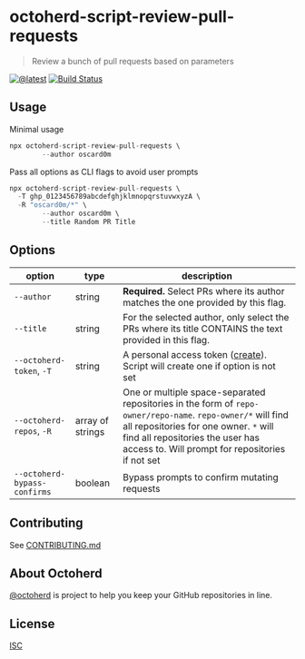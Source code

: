 # octoherd-script-review-pull-requests

> Review a bunch of pull requests based on parameters

[![@latest](https://img.shields.io/npm/v/octoherd-script-review-pull-requests.svg)](https://www.npmjs.com/package/octoherd-script-review-pull-requests)
[![Build Status](https://github.com/oscard0m/octoherd-script-review-pull-requests/workflows/Test/badge.svg)](https://github.com/oscard0m/octoherd-script-review-pull-requests/actions?query=workflow%3ATest+branch%3Amain)

## Usage

Minimal usage

```js
npx octoherd-script-review-pull-requests \
        --author oscard0m
```

Pass all options as CLI flags to avoid user prompts

```js
npx octoherd-script-review-pull-requests \
  -T ghp_0123456789abcdefghjklmnopqrstuvwxyzA \
  -R "oscard0m/*" \
        --author oscard0m \
        --title Random PR Title
```

## Options

| option                       | type             | description                                                                                                                                                                                                                                 |
| ---------------------------- | ---------------- | ------------------------------------------------------------------------------------------------------------------------------------------------------------------------------------------------------------------------------------------- |
| `--author`                   | string           | **Required.** Select PRs where its author matches the one provided by this flag.                                                                                                                                                            |
| `--title`                    | string           | For the selected author, only select the PRs where its title CONTAINS the text provided in this flag.                                                                                                                                       |
| `--octoherd-token`, `-T`     | string           | A personal access token ([create](https://github.com/settings/tokens/new?scopes=repo)). Script will create one if option is not set                                                                                                         |
| `--octoherd-repos`, `-R`     | array of strings | One or multiple space-separated repositories in the form of `repo-owner/repo-name`. `repo-owner/*` will find all repositories for one owner. `*` will find all repositories the user has access to. Will prompt for repositories if not set |
| `--octoherd-bypass-confirms` | boolean          | Bypass prompts to confirm mutating requests                                                                                                                                                                                                 |

## Contributing

See [CONTRIBUTING.md](CONTRIBUTING.md)

## About Octoherd

[@octoherd](https://github.com/octoherd/) is project to help you keep your GitHub repositories in line.

## License

[ISC](LICENSE.md)
